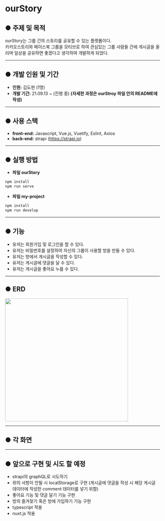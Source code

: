 # ourStory
## ● 주제 및 목적
ourStory는 그룹 간의 스토리를 공유할 수 있는 플랫폼이다.  
카카오스토리와 페이스북 그룹을 모티브로 하여 관심있는 그룹 사람들 간에 게시글을 올리며 일상을 공유하면 좋겠다고 생각하여 개발하게 되었다.
___
## ● 개발 인원 및 기간
- <strong>인원:</strong> 김도현 (1명)
- <strong>개발 기간:</strong> 21.09.13 ~ (진행 중) <strong>(자세한 과정은 ourStroy 파일 안의 README에 작성)</strong>
___
## ● 사용 스택
- <strong>front-end:</strong> Javascript, Vue.js, Vuetify, Eslint, Axios
- <strong>back-end:</strong> strapi (https://strapi.io)
___
## ● 실행 방법
- <strong>파일 ourStory</strong>  
```sh
npm install
npm run serve
```
- <strong>파일 my-project</strong>
```sh
npm install
npm run develop
```
___
## ● 기능
- 유저는 회원가입 및 로그인을 할 수 있다.
- 유저는 비밀번호를 설정하여 자신의 그룹이 사용할 방을 만들 수 있다.
- 유저는 방에서 게시글을 작성할 수 있다.
- 유저는 게시글에 댓글을 달 수 있다.
- 유저는 게시글을 좋아요 누를 수 있다.
___
## ● ERD
<img src="https://user-images.githubusercontent.com/52418706/134389848-46fc7284-86c0-444b-a2bc-7615eac738c4.PNG" width="400" height="400">

___
## ● 각 화면

___
## ● 앞으로 구현 및 시도 할 예정
- strapi의 graphQL로 시도하기
- 위의 사항이 안될 시 localStorage로 구현 (게시글에 댓글을 작성 시 해당 게시글 데이터에 작성한 comment 데이터를 넣기 위함)
- 좋아요 기능 및 댓글 달기 기능 구현
- 방의 즐겨찾기 혹은 방에 가입하기 기능 구현
- typescript 적용
- nuxt.js 적용

